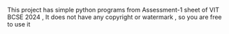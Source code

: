 This project has simple python programs from Assessment-1 sheet of VIT BCSE 2024 , It does not have any copyright or watermark , so you are free to use it
